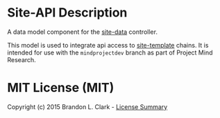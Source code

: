 # Site-API Description
A data model component for the [site-data](https://github.com/BClark-Grad-Project/site-data) controller.

This model is used to integrate api access to [site-template](https://github.com/BClark-Grad-Project/site-template) chains.  It is intended for use with the `mindprojectdev` branch as part of Project Mind Research.



# MIT License (MIT)
Copyright (c) 2015 Brandon L. Clark - [License Summary](LICENSE)
